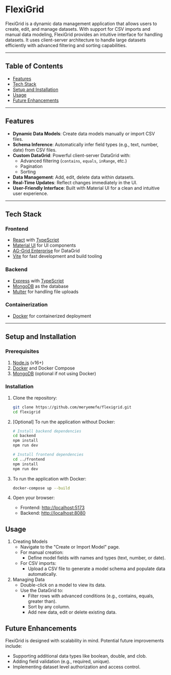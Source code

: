 # **FlexiGrid**

FlexiGrid is a dynamic data management application that allows users to create, edit, and manage datasets. With support
for CSV imports and manual data modeling, FlexiGrid provides an intuitive interface for handling datasets. It
uses client-server architecture to handle large datasets efficiently with advanced filtering and sorting capabilities.

---

## **Table of Contents**

- [Features](#features)
- [Tech Stack](#tech-stack)
- [Setup and Installation](#setup-and-installation)
- [Usage](#usage)
- [Future Enhancements](#future-enhancements)

---

## **Features**

- **Dynamic Data Models**: Create data models manually or import CSV files.
- **Schema Inference**: Automatically infer field types (e.g., text, number, date) from CSV files.
- **Custom DataGrid**: Powerful client-server DataGrid with:
    - Advanced filtering (`contains`, `equals`, `inRange`, etc.)
    - Pagination
    - Sorting
- **Data Management**: Add, edit, delete data within datasets.
- **Real-Time Updates**: Reflect changes immediately in the UI.
- **User-Friendly Interface**: Built with Material UI for a clean and intuitive user experience.

---

## **Tech Stack**

### **Frontend**

- [React](https://reactjs.org/) with [TypeScript](https://www.typescriptlang.org/)
- [Material UI](https://mui.com/) for UI components
- [AG-Grid Enterprise](https://www.ag-grid.com/) for DataGrid
- [Vite](https://vitejs.dev/) for fast development and build tooling

### **Backend**

- [Express](https://expressjs.com/) with [TypeScript](https://www.typescriptlang.org/)
- [MongoDB](https://www.mongodb.com/) as the database
- [Multer](https://github.com/expressjs/multer) for handling file uploads

### **Containerization**

- [Docker](https://www.docker.com/) for containerized deployment

---

## **Setup and Installation**

### **Prerequisites**

1. [Node.js](https://nodejs.org/) (v16+)
2. [Docker](https://www.docker.com/) and Docker Compose
3. [MongoDB](https://www.mongodb.com/) (optional if not using Docker)

### **Installation**

1. Clone the repository:
   ```bash
   git clone https://github.com/meryemefe/flexigrid.git
   cd flexigrid
    ```

2. [Optional] To run the application without Docker:
    ```bash
    # Install backend dependencies
    cd backend
    npm install
    npm run dev
    
    # Install frontend dependencies
    cd ../frontend
    npm install
    npm run dev
    ```

3. To run the application with Docker:
    ```bash
    docker-compose up --build
    ```

4. Open your browser:
    - Frontend: [http://localhost:5173](http://localhost:5173)
    - Backend: [http://localhost:8080](http://localhost:8080)

## **Usage**

1. Creating Models
    - Navigate to the "Create or Import Model" page.
    - For manual creation:
        - Define model fields with names and types (text, number, or date).
    - For CSV imports:
        - Upload a CSV file to generate a model schema and populate data automatically.
2. Managing Data
    - Double-click on a model to view its data.
    - Use the DataGrid to:
        - Filter rows with advanced conditions (e.g., contains, equals, greater than).
        - Sort by any column.
        - Add new data, edit or delete existing data.

## **Future Enhancements**

FlexiGrid is designed with scalability in mind. Potential future improvements include:

- Supporting additional data types like boolean, double, and clob.
- Adding field validation (e.g., required, unique).
- Implementing dataset level authorization and access control.
